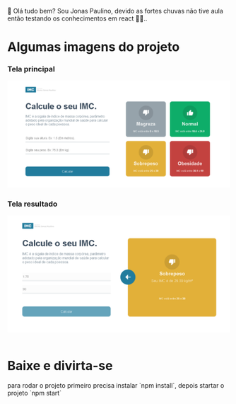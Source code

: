 👋 Olá tudo bem? Sou Jonas Paulino, devido as fortes chuvas não tive aula então testando os conhecimentos em react 🤣🤣..

<h1>Algumas imagens do projeto</h1>
<h3>Tela principal</h3>
<img src="./src/assets/principal.PNG"> <br>
<h3>Tela resultado</h3>
<img src="./src/assets/resultado.PNG"> <br>

<br/>
<h1>Baixe e divirta-se</h1>
<p> para rodar o projeto primeiro precisa instalar `npm install`, depois startar o projeto `npm start`</p>
